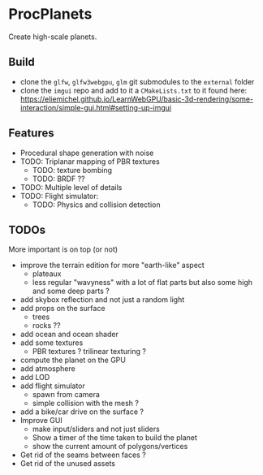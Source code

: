 # ProcPlanets

Create high-scale planets.

## Build

- clone the `glfw`, `glfw3webgpu`, `glm` git submodules to the `external` folder
- clone the `imgui` repo and add to it a `CMakeLists.txt` to it found here: https://eliemichel.github.io/LearnWebGPU/basic-3d-rendering/some-interaction/simple-gui.html#setting-up-imgui

## Features

- Procedural shape generation with noise
- TODO: Triplanar mapping of PBR textures
  - TODO: texture bombing
  - TODO: BRDF ??
- TODO: Multiple level of details
- TODO: Flight simulator:
  - TODO: Physics and collision detection

## TODOs

More important is on top (or not)

- improve the terrain edition for more "earth-like" aspect
  - plateaux
  - less regular "wavyness" with a lot of flat parts but also some high and some deep parts ?
- add skybox reflection and not just a random light
- add props on the surface
  - trees
  - rocks ??
- add ocean and ocean shader
- add some textures
  - PBR textures ? trilinear texturing ?
- compute the planet on the GPU
- add atmosphere
- add LOD
- add flight simulator
  - spawn from camera
  - simple collision with the mesh ?
- add a bike/car drive on the surface ?
- Improve GUI
  - make input/sliders and not just sliders
  - Show a timer of the time taken to build the planet
  - show the current amount of polygons/vertices
- Get rid of the seams between faces ?
- Get rid of the unused assets